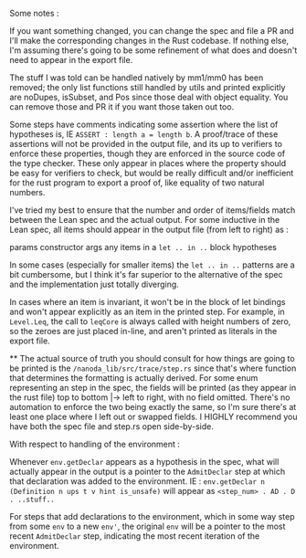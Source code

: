 
Some notes :

If you want something changed, you can change the spec and file a PR and I'll make the corresponding changes in the Rust codebase.
If nothing else, I'm assuming there's going to be some refinement 
of what does and doesn't need to appear in the export file.

The stuff I was told can be handled natively by mm1/mm0 has been 
removed; the only list functions still handled by utils and printed
explicitly are noDupes, isSubset, and Pos since those deal with
object equality. You can remove those and PR it if you want those
taken out too.

Some steps have comments indicating some assertion where the list of hypotheses
is, IE `ASSERT : length a = length b`.
A proof/trace of these assertions will not be provided in the output file,
and its up to verifiers to enforce these properties, though they are enforced
in the source code of the type checker.
These only appear in places where the property should be easy for verifiers
to check, but would be really difficult and/or inefficient for the rust program
to export a proof of, like equality of two natural numbers.

I've tried my best to ensure that the number and order of items/fields 
match between the Lean spec and the actual output. For some inductive
in the Lean spec, all items should appear in the output file (from left
to right) as :

params
constructor args
any items in a `let .. in ..` block
hypotheses

In some cases (especially for smaller items) the `let .. in ..` patterns 
are a bit cumbersome, but I think it's far superior to the alternative
of the spec and the implementation just totally diverging.

In cases where an item is invariant, it won't be in the block of let bindings
and won't appear explicitly as an item in the printed step. For example,
in `Level.Leq`, the call to `leqCore` is always called
with height numbers of zero, so the zeroes are just placed in-line,
and aren't printed as literals in the export file.

** The actual source of truth you should consult for how things are going to be
printed is the `/nanoda_lib/src/trace/step.rs` since that's where function that
determines the formatting is actually derived. For some enum representing
an step in the spec, the fields will be printed (as they appear in the rust file)
top to bottom |-> left to right, with no field omitted.
There's no automation to enforce the two being exactly the same, so I'm sure there's
at least one place where I left out or swapped fields. I HIGHLY recommend you have
both the spec file and step.rs open side-by-side.

With respect to handling of the environment :

Whenever `env.getDeclar` appears as a hypothesis in the spec, what will 
actually appear in the output is a pointer to the `AdmitDeclar` step at 
which that declaration was added to the environment.
IE :
`env.getDeclar n (Definition n ups t v hint is_unsafe)`
will appear as
`<step_num> . AD . D . ..stuff..`

For steps that add declarations to the environment, which in some way step from 
some `env` to a new `env'`, the original `env` will be a pointer to the most recent `AdmitDeclar` step, indicating the most recent iteration of the environment.
